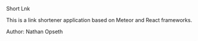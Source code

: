 Short Lnk

This is a link shortener application based on Meteor and React frameworks.

Author: Nathan Opseth
